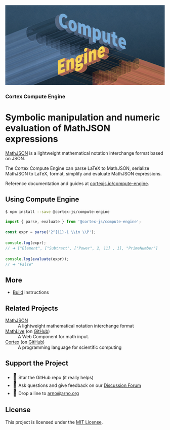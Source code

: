 <div align="center">
    <img alt="math live" src="assets/compute-engine.jpg?raw=true">
</div>

<h3><strong>Cortex Compute Engine</strong></h3>
<h1>Symbolic manipulation and numeric evaluation of MathJSON expressions</h1>

[MathJSON](https://cortexjs.io/math-json/) is a lightweight mathematical notation interchange format based on JSON.

The Cortex Compute Engine can parse LaTeX to MathJSON, serialize MathJSON to
LaTeX, format, simplify and evaluate MathJSON expressions.

Reference documentation and guides at
[cortexjs.io/compute-engine](https://cortexjs.io/compute-engine/).

## Using Compute Engine

```bash
$ npm install --save @cortex-js/compute-engine
```

```js
import { parse, evaluate } from '@cortex-js/compute-engine';

const expr = parse('2^{11}-1 \\in \\P');

console.log(expr);
// ➔ ["Element", ["Subtract", ["Power", 2, 11] , 1], "PrimeNumber"]

console.log(evaluate(expr));
// ➔ "False"
```

## More

- [Build](BUILD.md) instructions

## Related Projects

<dl>
  <dt><a href="https://cortexjs.io/math-json/">MathJSON</a></dt>
  <dd>A lightweight mathematical notation interchange format</dd>  
  <dt><a href="https://cortexjs.io/mathlive">MathLive</a> (on <a href="https://github.com/arnog/mathlive">GitHub</a>)</dt>
  <dd>A Web Component for math input.</dd>  
  <dt><a href="https://cortexjs.io/cortex">Cortex</a> (on <a href="https://github.com/cortex-js/compute-engine/tree/master/src/cortex">GitHub</a>)</dt>
  <dd>A programming language for scientific computing</dd>  
</dl>

## Support the Project

- <span style='font-size:1.5em'>🌟</span> Star the GitHub repo (it really helps)
- <span style='font-size:1.5em'>💬</span> Ask questions and give feedback on our
  [Discussion Forum](https://cortexjs.io/forum/)
- <span style='font-size:1.5em'>📨</span> Drop a line to arno@arno.org

## License

This project is licensed under the [MIT License](LICENSE.txt).
